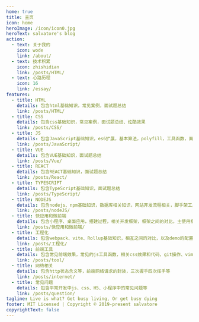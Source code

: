```yaml
---
home: true
title: 主页
icon: home
heroImage: /icon/icon0.jpg
heroText: salvatore's blog
action:
  - text: 关于我的
    icon: wode
    link: /about/
  - text: 技术积累
    icon: zhishidian
    link: /posts/HTML/
  - text: 心路历程
    icon: 16
    link: /essay/
features:
  - title: HTML
    details: 包含html基础知识，常见案例，面试题总结
    link: /posts/HTML/
  - title: CSS
    details: 包含css基础知识，常见案例，面试题总结、炫酷效果
    link: /posts/CSS/
  - title: JS
    details: 包含JavaScript基础知识，es6扩展，基本算法，polyfill，工具函数，面试题总结
    link: /posts/JavaScript/
  - title: VUE
    details: 包含VUE基础知识，面试题总结
    link: /posts/Vue/
  - title: REACT
    details: 包含REACT基础知识，面试题总结
    link: /posts/React/
  - title: TYPESCRIPT
    details: 包含TypeScript基础知识，面试题总结
    link: /posts/TypeScript/
  - title: NODEJS
    details: 包含nodejs、npm基础知识，数据库相关知识，网站开发流程相关，脚手架工具的开发，面试题总结
    link: /posts/nodeJS/
  - title: 快应用和微前端
    details: 包含小程序、桌面应用，搭建过程，相关开发框架，框架之间的对比，主使用框架的demo
    link: /posts/快应用和微前端/
  - title: 工程化
    details: 包含webpack、vite、Rollup基础知识，相互之间的对比，以及demo的配置
    link: /posts/工程化/
  - title: 前端工具
    details: 包含常见前端效果，常见的js工具函数，相关css效果和代码，git操作、vim操作、代码规范等
    link: /posts/tool/
  - title: 网络相关
    details: 包含http状态含义等，前端网络请求的封装，三次握手四次挥手等
    link: /posts/internet/
  - title: 常见问题
    details: 包含平常开发中js、css、H5、小程序中的常见问题等
    link: /posts/question/
tagline: Live is what? Get busy living, Or get busy dying
footer: MIT Licensed | Copyright © 2019-present salvatore
copyrightText: false
---
```


<style>
  .hero>img {
    width: 200px;
    height: 200px;
    object-fit:cover;
    border-radius: 50%;
    transition: transform .5s;
    cursor: pointer;
  }
</style>

